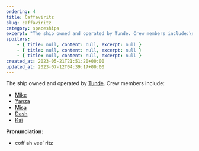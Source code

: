 ```yaml
---
ordering: 4
title: Caffaviritz
slug: caffaviritz
category: spaceships
excerpt: "The ship owned and operated by Tunde. Crew members include:\n\n\nMike\n\n\nYanza\n\n\nMisa\n\n\nDash\n\n\nKai\n\n\nPro..."
spoilers:
    - { title: null, content: null, excerpt: null }
    - { title: null, content: null, excerpt: null }
    - { title: null, content: null, excerpt: null }
created_at: 2023-05-21T21:51:20+00:00
updated_at: 2023-07-12T04:39:17+00:00
---
```

The ship owned and operated by [Tunde](/category/characters/tunde). Crew members include:

- [Mike](/category/characters/mike)
- [Yanza](/category/characters/yanza)
- [Misa](/category/characters/misa)
- [Dash](/category/characters/dash)
- [Kai](/category/characters/kai)

**Pronunciation:**
- coff ah vee’ ritz